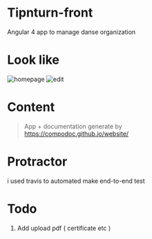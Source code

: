 # Tipnturn-front
Angular 4 app to manage danse organization

# Look like

![homepage](https://user-images.githubusercontent.com/15458329/36641370-f793614a-1a2e-11e8-9e98-2e2d7885baad.png)
![edit](https://user-images.githubusercontent.com/15458329/36641380-104d584e-1a2f-11e8-91de-5f27c3bdcb51.png)

# Content #

> App + documentation generate by https://compodoc.github.io/website/

# Protractor  #

i used travis to automated make end-to-end test

# Todo #
1) Add upload pdf ( certificate etc )
